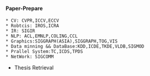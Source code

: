 #### Paper-Prepare

```
* CV: CVPR,ICCV,ECCV
* Robtcis: IROS,ICRA
* IR: SIGIR
* NLP: ACL,EMNLP,COLING,CCL
* Graphics:SIGGRAPH(ASIA),SIGGRAPH,TOG,VIS
* Data minning && DataBase:KDD,ICDE,TKDE,VLDB,SIGMOD
* Prallel System:TC,ICDS,TPDS
* NetWork: SIGCOMM
```


* Thesis Retrieval





